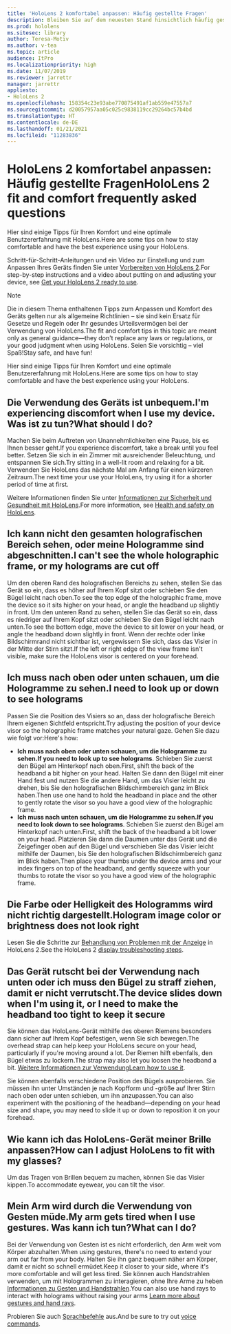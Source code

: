 ```yaml
---
title: 'HoloLens 2 komfortabel anpassen: Häufig gestellte Fragen'
description: Bleiben Sie auf dem neuesten Stand hinsichtlich häufig gestellten Fragen zum Einpassen Ihrer HoloLens 2, und bleiben Sie mit Mixed Reality-Erlebnissen vertraut.
ms.prod: hololens
ms.sitesec: library
author: Teresa-Motiv
ms.author: v-tea
ms.topic: article
audience: ItPro
ms.localizationpriority: high
ms.date: 11/07/2019
ms.reviewer: jarrettr
manager: jarrettr
appliesto:
- HoloLens 2
ms.openlocfilehash: 158354c23e93abe770875491af1ab559e47557a7
ms.sourcegitcommit: d20057957aa05c025c9838119cc29264bc57b4bd
ms.translationtype: HT
ms.contentlocale: de-DE
ms.lasthandoff: 01/21/2021
ms.locfileid: "11283836"
---
```

# <span data-ttu-id="0623c-103">HoloLens 2 komfortabel anpassen: Häufig gestellte Fragen</span><span class="sxs-lookup"><span data-stu-id="0623c-103">HoloLens 2 fit and comfort frequently asked questions</span></span>

<span data-ttu-id="0623c-104">Hier sind einige Tipps für Ihren Komfort und eine optimale Benutzererfahrung mit HoloLens.</span><span class="sxs-lookup"><span data-stu-id="0623c-104">Here are some tips on how to stay comfortable and have the best experience using your HoloLens.</span></span>

<span data-ttu-id="0623c-105">Schritt-für-Schritt-Anleitungen und ein Video zur Einstellung und zum Anpassen Ihres Geräts finden Sie unter [Vorbereiten von HoloLens 2](hololens2-setup.md).</span><span class="sxs-lookup"><span data-stu-id="0623c-105">For step-by-step instructions and a video about putting on and adjusting your device, see [Get your HoloLens 2 ready to use](hololens2-setup.md).</span></span>

> [!NOTE]
> <span data-ttu-id="0623c-106">Die in diesem Thema enthaltenen Tipps zum Anpassen und Komfort des Geräts gelten nur als allgemeine Richtlinien – sie sind kein Ersatz für Gesetze und Regeln oder Ihr gesundes Urteilsvermögen bei der Verwendung von HoloLens.</span><span class="sxs-lookup"><span data-stu-id="0623c-106">The fit and comfort tips in this topic are meant only as general guidance&mdash;they don't replace any laws or regulations, or your good judgment when using HoloLens.</span></span> <span data-ttu-id="0623c-107">Seien Sie vorsichtig – viel Spaß!</span><span class="sxs-lookup"><span data-stu-id="0623c-107">Stay safe, and have fun!</span></span>

<span data-ttu-id="0623c-108">Hier sind einige Tipps für Ihren Komfort und eine optimale Benutzererfahrung mit HoloLens.</span><span class="sxs-lookup"><span data-stu-id="0623c-108">Here are some tips on how to stay comfortable and have the best experience using your HoloLens.</span></span>

## <span data-ttu-id="0623c-109">Die Verwendung des Geräts ist unbequem.</span><span class="sxs-lookup"><span data-stu-id="0623c-109">I'm experiencing discomfort when I use my device.</span></span> <span data-ttu-id="0623c-110">Was ist zu tun?</span><span class="sxs-lookup"><span data-stu-id="0623c-110">What should I do?</span></span>

<span data-ttu-id="0623c-111">Machen Sie beim Auftreten von Unannehmlichkeiten eine Pause, bis es Ihnen besser geht.</span><span class="sxs-lookup"><span data-stu-id="0623c-111">If you experience discomfort, take a break until you feel better.</span></span> <span data-ttu-id="0623c-112">Setzen Sie sich in ein Zimmer mit ausreichender Beleuchtung, und entspannen Sie sich.</span><span class="sxs-lookup"><span data-stu-id="0623c-112">Try sitting in a well-lit room and relaxing for a bit.</span></span> <span data-ttu-id="0623c-113">Verwenden Sie HoloLens das nächste Mal am Anfang für einen kürzeren Zeitraum.</span><span class="sxs-lookup"><span data-stu-id="0623c-113">The next time your use your HoloLens, try using it for a shorter period of time at first.</span></span>

<span data-ttu-id="0623c-114">Weitere Informationen finden Sie unter [Informationen zur Sicherheit und Gesundheit mit HoloLens](https://go.microsoft.com/fwlink/p/?LinkId=746661).</span><span class="sxs-lookup"><span data-stu-id="0623c-114">For more information, see [Health and safety on HoloLens](https://go.microsoft.com/fwlink/p/?LinkId=746661).</span></span>

## <span data-ttu-id="0623c-115">Ich kann nicht den gesamten holografischen Bereich sehen, oder meine Hologramme sind abgeschnitten.</span><span class="sxs-lookup"><span data-stu-id="0623c-115">I can't see the whole holographic frame, or my holograms are cut off</span></span>

<span data-ttu-id="0623c-116">Um den oberen Rand des holografischen Bereichs zu sehen, stellen Sie das Gerät so ein, dass es höher auf Ihrem Kopf sitzt oder schieben Sie den Bügel leicht nach oben.</span><span class="sxs-lookup"><span data-stu-id="0623c-116">To see the top edge of the holographic frame, move the device so it sits higher on your head, or angle the headband up slightly in front.</span></span> <span data-ttu-id="0623c-117">Um den unteren Rand zu sehen, stellen Sie das Gerät so ein, dass es niedriger auf Ihrem Kopf sitzt oder schieben Sie den Bügel leicht nach unten.</span><span class="sxs-lookup"><span data-stu-id="0623c-117">To see the bottom edge, move the device to sit lower on your head, or angle the headband down slightly in front.</span></span> <span data-ttu-id="0623c-118">Wenn der rechte oder linke Bildschirmrand nicht sichtbar ist, vergewissern Sie sich, dass das Visier in der Mitte der Stirn sitzt.</span><span class="sxs-lookup"><span data-stu-id="0623c-118">If the left or right edge of the view frame isn't visible, make sure the HoloLens visor is centered on your forehead.</span></span>

## <span data-ttu-id="0623c-119">Ich muss nach oben oder unten schauen, um die Hologramme zu sehen.</span><span class="sxs-lookup"><span data-stu-id="0623c-119">I need to look up or down to see holograms</span></span>

<span data-ttu-id="0623c-120">Passen Sie die Position des Visiers so an, dass der holografische Bereich Ihrem eigenen Sichtfeld entspricht.</span><span class="sxs-lookup"><span data-stu-id="0623c-120">Try adjusting the position of your device visor so the holographic frame matches your natural gaze.</span></span> <span data-ttu-id="0623c-121">Gehen Sie dazu wie folgt vor:</span><span class="sxs-lookup"><span data-stu-id="0623c-121">Here's how:</span></span>

- <span data-ttu-id="0623c-122">**Ich muss nach oben oder unten schauen, um die Hologramme zu sehen.**</span><span class="sxs-lookup"><span data-stu-id="0623c-122">**If you need to look up to see holograms**.</span></span> <span data-ttu-id="0623c-123">Schieben Sie zuerst den Bügel am Hinterkopf nach oben.</span><span class="sxs-lookup"><span data-stu-id="0623c-123">First, shift the back of the headband a bit higher on your head.</span></span> <span data-ttu-id="0623c-124">Halten Sie dann den Bügel mit einer Hand fest und nutzen Sie die andere Hand, um das Visier leicht zu drehen, bis Sie den holografischen Bildschirmbereich ganz im Blick haben.</span><span class="sxs-lookup"><span data-stu-id="0623c-124">Then use one hand to hold the headband in place and the other to gently rotate the visor so you have a good view of the holographic frame.</span></span>
- <span data-ttu-id="0623c-125">**Ich muss nach unten schauen, um die Hologramme zu sehen.**</span><span class="sxs-lookup"><span data-stu-id="0623c-125">**If you need to look down to see holograms**.</span></span> <span data-ttu-id="0623c-126">Schieben Sie zuerst den Bügel am Hinterkopf nach unten.</span><span class="sxs-lookup"><span data-stu-id="0623c-126">First, shift the back of the headband a bit lower on your head.</span></span> <span data-ttu-id="0623c-127">Platzieren Sie dann die Daumen unter das Gerät und die Zeigefinger oben auf den Bügel und verschieben Sie das Visier leicht mithilfe der Daumen, bis Sie den holografischen Bildschirmbereich ganz im Blick haben.</span><span class="sxs-lookup"><span data-stu-id="0623c-127">Then place your thumbs under the device arms and your index fingers on top of the headband, and gently squeeze with your thumbs to rotate the visor so you have a good view of the holographic frame.</span></span>

## <span data-ttu-id="0623c-128">Die Farbe oder Helligkeit des Hologramms wird nicht richtig dargestellt.</span><span class="sxs-lookup"><span data-stu-id="0623c-128">Hologram image color or brightness does not look right</span></span>

<span data-ttu-id="0623c-129">Lesen Sie die Schritte zur [Behandlung von Problemen mit der Anzeige](hololens2-display.md) in HoloLens 2.</span><span class="sxs-lookup"><span data-stu-id="0623c-129">See the HoloLens 2 [display troubleshooting steps](hololens2-display.md).</span></span>

## <span data-ttu-id="0623c-130">Das Gerät rutscht bei der Verwendung nach unten oder ich muss den Bügel zu straff ziehen, damit er nicht verrutscht.</span><span class="sxs-lookup"><span data-stu-id="0623c-130">The device slides down when I'm using it, or I need to make the headband too tight to keep it secure</span></span>

<span data-ttu-id="0623c-131">Sie können das HoloLens-Gerät mithilfe des oberen Riemens besonders dann sicher auf Ihrem Kopf befestigen, wenn Sie sich bewegen.</span><span class="sxs-lookup"><span data-stu-id="0623c-131">The overhead strap can help keep your HoloLens secure on your head, particularly if you're moving around a lot.</span></span> <span data-ttu-id="0623c-132">Der Riemen hilft ebenfalls, den Bügel etwas zu lockern.</span><span class="sxs-lookup"><span data-stu-id="0623c-132">The strap may also let you loosen the headband a bit.</span></span> <span data-ttu-id="0623c-133">[Weitere Informationen zur Verwendung](hololens2-setup.md#adjust-fit)</span><span class="sxs-lookup"><span data-stu-id="0623c-133">[Learn how to use it](hololens2-setup.md#adjust-fit).</span></span>

<span data-ttu-id="0623c-134">Sie können ebenfalls verschiedene Position des Bügels ausprobieren. Sie müssen ihn unter Umständen je nach Kopfform und -größe auf Ihrer Stirn nach oben oder unten schieben, um ihn anzupassen.</span><span class="sxs-lookup"><span data-stu-id="0623c-134">You can also experiment with the positioning of the headband&mdash;depending on your head size and shape, you may need to slide it up or down to reposition it on your forehead.</span></span>

## <span data-ttu-id="0623c-135">Wie kann ich das HoloLens-Gerät meiner Brille anpassen?</span><span class="sxs-lookup"><span data-stu-id="0623c-135">How can I adjust HoloLens to fit with my glasses?</span></span>

<span data-ttu-id="0623c-136">Um das Tragen von Brillen bequem zu machen, können Sie das Visier kippen.</span><span class="sxs-lookup"><span data-stu-id="0623c-136">To accommodate eyewear, you can tilt the visor.</span></span>

## <span data-ttu-id="0623c-137">Mein Arm wird durch die Verwendung von Gesten müde.</span><span class="sxs-lookup"><span data-stu-id="0623c-137">My arm gets tired when I use gestures.</span></span> <span data-ttu-id="0623c-138">Was kann ich tun?</span><span class="sxs-lookup"><span data-stu-id="0623c-138">What can I do?</span></span>

<span data-ttu-id="0623c-139">Bei der Verwendung von Gesten ist es nicht erforderlich, den Arm weit vom Körper abzuhalten.</span><span class="sxs-lookup"><span data-stu-id="0623c-139">When using gestures, there's no need to extend your arm out far from your body.</span></span> <span data-ttu-id="0623c-140">Halten Sie ihn ganz bequem näher am Körper, damit er nicht so schnell ermüdet.</span><span class="sxs-lookup"><span data-stu-id="0623c-140">Keep it closer to your side, where it's more comfortable and will get less tired.</span></span> <span data-ttu-id="0623c-141">Sie können auch Handstrahlen verwenden, um mit Hologrammen zu interagieren, ohne Ihre Arme zu heben [Informationen zu Gesten und Handstrahlen](hololens2-basic-usage.md#the-hand-tracking-frame).</span><span class="sxs-lookup"><span data-stu-id="0623c-141">You can also use hand rays to interact with holograms without raising your arms [Learn more about gestures and hand rays](hololens2-basic-usage.md#the-hand-tracking-frame).</span></span>

<span data-ttu-id="0623c-142">Probieren Sie auch [Sprachbefehle](hololens-cortana.md) aus.</span><span class="sxs-lookup"><span data-stu-id="0623c-142">And be sure to try out [voice commands](hololens-cortana.md).</span></span>
